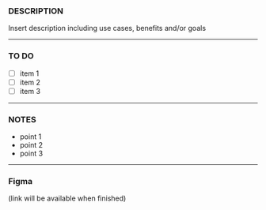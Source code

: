 ### DESCRIPTION

Insert description including use cases, benefits and/or goals

---

### TO DO

- [ ] item 1
- [ ] item 2
- [ ] item 3

---

### NOTES

- point 1
- point 2
- point 3

---

### Figma
(link will be available when finished)
